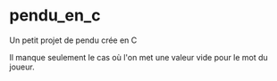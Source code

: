 # pendu_en_c
Un petit projet de pendu crée en C

Il manque seulement le cas où l'on met une valeur vide pour le mot du joueur.

